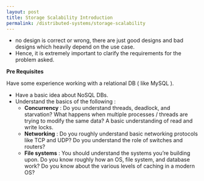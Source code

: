```yaml
---
layout: post
title: Storage Scalability Introduction
permalink: /distributed-systems/storage-scalability
---
```


- no design is correct or wrong, there are just good designs and bad designs which heavily depend on the use case.
- Hence, it is extremely important to clarify the requirements for the problem asked.

**Pre Requisites**

Have some experience working with a relational DB ( like MySQL ).
- Have a basic idea about NoSQL DBs.
- Understand the basics of the following : 
    -  **Concurrency** : Do you understand threads, deadlock, and starvation? What happens when multiple processes / threads are trying to modify the same data? A basic understanding of read and write locks.
    -  **Networking** : Do you roughly understand basic networking protocols like TCP and UDP? Do you understand the role of switches and routers?
    -  **File systems** : You should understand the systems you’re building upon. Do you know roughly how an OS, file system, and database work? Do you know about the various levels of caching in a modern OS?
